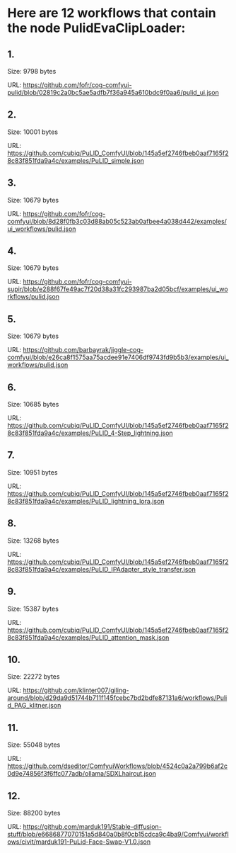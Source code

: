 # Here are 12 workflows that contain the node PulidEvaClipLoader:

## 1. 

Size: 9798 bytes

URL: https://github.com/fofr/cog-comfyui-pulid/blob/02819c2a0bc5ae5adfb7f36a945a610bdc9f0aa6/pulid_ui.json

## 2. 

Size: 10001 bytes

URL: https://github.com/cubiq/PuLID_ComfyUI/blob/145a5ef2746fbeb0aaf7165f28c83f851fda9a4c/examples/PuLID_simple.json

## 3. 

Size: 10679 bytes

URL: https://github.com/fofr/cog-comfyui/blob/8d28f0fb3c03d88ab05c523ab0afbee4a038d442/examples/ui_workflows/pulid.json

## 4. 

Size: 10679 bytes

URL: https://github.com/fofr/cog-comfyui-supir/blob/e288f67fe49ac7f20d38a31fc293987ba2d05bcf/examples/ui_workflows/pulid.json

## 5. 

Size: 10679 bytes

URL: https://github.com/barbayrak/jiggle-cog-comfyui/blob/e26ca8f1575aa75acdee91e7406df9743fd9b5b3/examples/ui_workflows/pulid.json

## 6. 

Size: 10685 bytes

URL: https://github.com/cubiq/PuLID_ComfyUI/blob/145a5ef2746fbeb0aaf7165f28c83f851fda9a4c/examples/PuLID_4-Step_lightning.json

## 7. 

Size: 10951 bytes

URL: https://github.com/cubiq/PuLID_ComfyUI/blob/145a5ef2746fbeb0aaf7165f28c83f851fda9a4c/examples/PuLID_lightning_lora.json

## 8. 

Size: 13268 bytes

URL: https://github.com/cubiq/PuLID_ComfyUI/blob/145a5ef2746fbeb0aaf7165f28c83f851fda9a4c/examples/PuLID_IPAdapter_style_transfer.json

## 9. 

Size: 15387 bytes

URL: https://github.com/cubiq/PuLID_ComfyUI/blob/145a5ef2746fbeb0aaf7165f28c83f851fda9a4c/examples/PuLID_attention_mask.json

## 10. 

Size: 22272 bytes

URL: https://github.com/klinter007/giling-around/blob/d29da9d51744b711f145fcebc7bd2bdfe87131a6/workflows/Pulid_PAG_klitner.json

## 11. 

Size: 55048 bytes

URL: https://github.com/dseditor/ComfyuiWorkflows/blob/4524c0a2a799b6af2c0d9e74856f3f6ffc077adb/ollama/SDXLhaircut.json

## 12. 

Size: 88200 bytes

URL: https://github.com/marduk191/Stable-diffusion-stuff/blob/e6686877070151a5d840a0b8f0cb15cdca9c4ba9/Comfyui/workflows/civit/marduk191-PuLid-Face-Swap-V1.0.json

